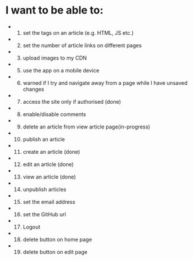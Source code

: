 # I want to be able to: 
* 01. set the tags on an article (e.g. HTML, JS etc.)
* 02. set the number of article links on different pages
* 03. upload images to my CDN
* 05. use the app on a mobile device
* 06. warned if I try and navigate away from a page while I have unsaved changes
* 07. access the site only if authorised (done)
* 08. enable/disable comments
* 09. delete an article from view article page(in-progress)
* 10. publish an article
* 11. create an article (done)
* 12. edit an article (done)
* 13. view an article (done)
* 14. unpublish articles
* 15. set the email address
* 16. set the GitHub url
* 17. Logout
* 18. delete button on home page
* 19. delete button on edit page

